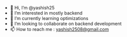 - 👋 Hi, I’m @yashish25
- 👀 I’m interested in mostly backend
- 🌱 I’m currently learning optimizations
- 💞️ I’m looking to collaborate on backend development
- 📫 How to reach me : yashish2508@gmail.com

<!---
yashish25/yashish25 is a ✨ special ✨ repository because its `README.md` (this file) appears on your GitHub profile.
You can click the Preview link to take a look at your changes.
--->
